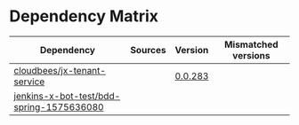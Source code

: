 # Dependency Matrix

Dependency | Sources | Version | Mismatched versions
---------- | ------- | ------- | -------------------
[cloudbees/jx-tenant-service](https://github.com/cloudbees/jx-tenant-service) |  | [0.0.283](https://github.com/cloudbees/jx-tenant-service/releases/tag/v0.0.283) | 
[jenkins-x-bot-test/bdd-spring-1575636080](https://github.com/jenkins-x-bot-test/bdd-spring-1575636080.git) |  | []() | 

